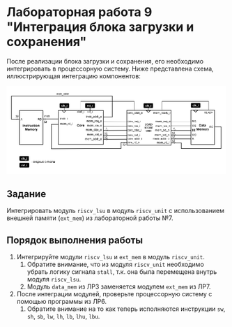 # Лабораторная работа 9 "Интеграция блока загрузки и сохранения"

После реализации блока загрузки и сохранения, его необходимо интегрировать в процессорную систему. Ниже представлена схема, иллюстрирующая интеграцию компонентов:

![../../.pic/Labs/lab_08_lsu/fig_01.drawio.png](../../.pic/Labs/lab_08_lsu/fig_01.drawio.png)

## Задание

Интегрировать модуль `riscv_lsu` в модуль `riscv_unit` c использованием внешней памяти (`ext_mem`) из лабораторной работы №7.

## Порядок выполнения работы

1. Интегрируйте модули `riscv_lsu` и `ext_mem` в модуль `riscv_unit`.
   1. Обратите внимание, что из модуля `riscv_unit` необходимо убрать логику сигнала `stall`, т.к. она была перемещена внутрь модуля `riscv_lsu`.
   2. Модуль `data_mem` из ЛР3 заменяется модулем `ext_mem` из ЛР7.
2. После интеграции модулей, проверьте процессорную систему с помощью программы из ЛР6.
   1. Обратите внимание на то как теперь исполняются инструкции `sw`, `sh`, `sb`, `lw`, `lh`, `lb`, `lhu`, `lbu`.
